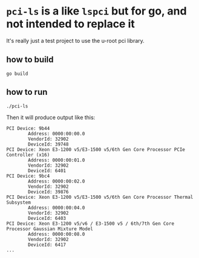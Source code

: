 # `pci-ls` is a like `lspci` but for go, and not intended to replace it

It's really just a test project to use the u-root pci library.

## how to build

```
go build
```

## how to run

```
./pci-ls
```

Then it will produce output like this:
```
PCI Device: 9b44
        Address: 0000:00:00.0
        VendorId: 32902
        DeviceId: 39748
PCI Device: Xeon E3-1200 v5/E3-1500 v5/6th Gen Core Processor PCIe Controller (x16)
        Address: 0000:00:01.0
        VendorId: 32902
        DeviceId: 6401
PCI Device: 9bc4
        Address: 0000:00:02.0
        VendorId: 32902
        DeviceId: 39876
PCI Device: Xeon E3-1200 v5/E3-1500 v5/6th Gen Core Processor Thermal Subsystem
        Address: 0000:00:04.0
        VendorId: 32902
        DeviceId: 6403
PCI Device: Xeon E3-1200 v5/v6 / E3-1500 v5 / 6th/7th Gen Core Processor Gaussian Mixture Model
        Address: 0000:00:08.0
        VendorId: 32902
        DeviceId: 6417
...
```